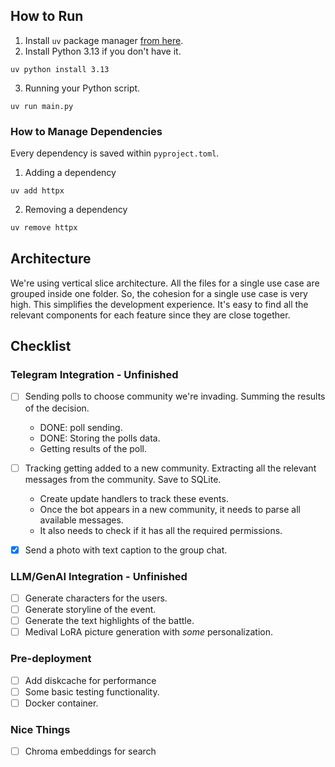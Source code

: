 ## How to Run
1. Install `uv` package manager [from here](https://docs.astral.sh/uv/getting-started/installation/#standalone-installer).
2. Install Python 3.13 if you don't have it.
```
uv python install 3.13
```
3. Running your Python script.
```
uv run main.py
```
### How to Manage Dependencies
Every dependency is saved within `pyproject.toml`.

1. Adding a dependency
```
uv add httpx
```
2. Removing a dependency
```python
uv remove httpx
```

## Architecture

We're using vertical slice architecture. All the files for a single use case are grouped inside one folder. So, the cohesion for a single use case is very high. This simplifies the development experience. It's easy to find all the relevant components for each feature since they are close together.

## Checklist
### Telegram Integration - Unfinished
- [ ] Sending polls to choose community we're invading. Summing the results of the decision.
    - DONE: poll sending.
    - DONE: Storing the polls data.
    - Getting results of the poll.
- [ ] Tracking getting added to a new community. Extracting all the relevant messages from the community. Save to SQLite.
    - Create update handlers to track these events.
    - Once the bot appears in a new community, it needs to parse all available messages.
    - It also needs to check if it has all the required permissions.
- [X] Send a photo with text caption to the group chat.


### LLM/GenAI Integration - Unfinished
- [ ] Generate characters for the users.
- [ ] Generate storyline of the event.
- [ ] Generate the text highlights of the battle.
- [ ] Medival LoRA picture generation with *some* personalization.

### Pre-deployment
- [ ] Add diskcache for performance
- [ ] Some basic testing functionality.
- [ ] Docker container.

### Nice Things
- [ ] Chroma embeddings for search